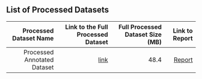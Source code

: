 ## List of Processed Datasets


| Processed Dataset Name | Link to the Full Processed Dataset   | Full Processed Dataset Size (MB)  | Link to Report |
| ---:| ---: | ---: | ---: |
| Processed Annotated Dataset | [link](https://almeta-io.s3.eu-central-1.amazonaws.com/general/clickbait_dataset.tar.gz) | 48.4 | [Report](https://github.com/almeta-io/Azure-TDSP-ProjectTemplate/blob/clickbait_doc/Docs/Data_Report/PreprocessedDataSummaryReport.md)|
